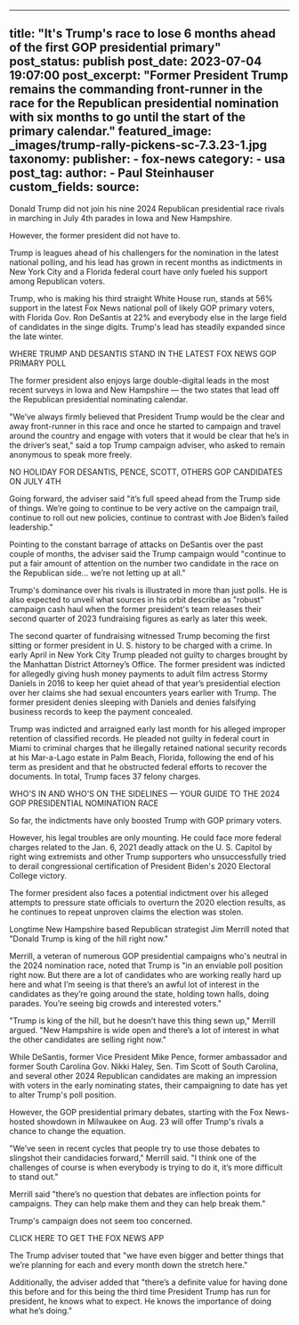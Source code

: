 
---
title: "It&#39;s Trump&#39;s race to lose 6 months ahead of the first GOP presidential primary" 
post_status: publish
post_date: 2023-07-04 19:07:00 
post_excerpt: "Former President Trump remains the commanding front-runner in the race for the Republican presidential nomination with six months to go until the start of the primary calendar."
featured_image: _images/trump-rally-pickens-sc-7.3.23-1.jpg 
taxonomy:
    publisher:
        - fox-news
    category:
        - usa 
    post_tag:
    author:
        - Paul Steinhauser
custom_fields:
    source: 
---
Donald Trump did not join his nine 2024 Republican presidential race rivals in marching in July 4th parades in Iowa and New Hampshire.

However, the former president did not have to.

Trump is leagues ahead of his challengers for the nomination in the latest national polling, and his lead has grown in recent months as indictments in New York City and a Florida federal court have only fueled his support among Republican voters.

Trump, who is making his third straight White House run, stands at 56% support in the latest Fox News national poll of likely GOP primary voters, with Florida Gov. Ron DeSantis at 22% and everybody else in the large field of candidates in the singe digits. Trump&#39;s lead has steadily expanded since the late winter.

WHERE TRUMP AND DESANTIS STAND IN THE LATEST FOX NEWS GOP PRIMARY POLL

The former president also enjoys large double-digital leads in the most recent surveys in Iowa and New Hampshire — the two states that lead off the Republican presidential nominating calendar.

&quot;We’ve always firmly believed that President Trump would be the clear and away front-runner in this race and once he started to campaign and travel around the country and engage with voters that it would be clear that he’s in the driver’s seat,&quot; said a top Trump campaign adviser, who asked to remain anonymous to speak more freely.

NO HOLIDAY FOR DESANTIS, PENCE, SCOTT, OTHERS GOP CANDIDATES ON JULY 4TH

Going forward, the adviser said &quot;it’s full speed ahead from the Trump side of things. We’re going to continue to be very active on the campaign trail, continue to roll out new policies, continue to contrast with Joe Biden’s failed leadership.&quot;

Pointing to the constant barrage of attacks on DeSantis over the past couple of months, the adviser said the Trump campaign would &quot;continue to put a fair amount of attention on the number two candidate in the race on the Republican side… we’re not letting up at all.&quot;

Trump&#39;s dominance over his rivals is illustrated in more than just polls. He is also expected to unveil what sources in his orbit describe as &quot;robust&quot; campaign cash haul when the former president&#39;s team releases their second quarter of 2023 fundraising figures as early as later this week.

The second quarter of fundraising witnessed Trump becoming the first sitting or former president in U. S. history to be charged with a crime. In early April in New York City Trump pleaded not guilty to charges brought by the Manhattan District Attorney’s Office. The former president was indicted for allegedly giving hush money payments to adult film actress Stormy Daniels in 2016 to keep her quiet ahead of that year’s presidential election over her claims she had sexual encounters years earlier with Trump. The former president denies sleeping with Daniels and denies falsifying business records to keep the payment concealed.

Trump was indicted and arraigned early last month for his alleged improper retention of classified records. He pleaded not guilty in federal court in Miami to criminal charges that he illegally retained national security records at his Mar-a-Lago estate in Palm Beach, Florida, following the end of his term as president and that he obstructed federal efforts to recover the documents. In total, Trump faces 37 felony charges.

WHO&#39;S IN AND WHO&#39;S ON THE SIDELINES — YOUR GUIDE TO THE 2024 GOP PRESIDENTIAL NOMINATION RACE

So far, the indictments have only boosted Trump with GOP primary voters.

However, his legal troubles are only mounting. He could face more federal charges related to the Jan. 6, 2021 deadly attack on the U. S. Capitol by right wing extremists and other Trump supporters who unsuccessfully tried to derail congressional certification of President Biden&#39;s 2020 Electoral College victory.

The former president also faces a potential indictment over his alleged attempts to pressure state officials to overturn the 2020 election results, as he continues to repeat unproven claims the election was stolen.

Longtime New Hampshire based Republican strategist Jim Merrill noted that &quot;Donald Trump is king of the hill right now.&quot;

Merrill, a veteran of numerous GOP presidential campaigns who&#39;s neutral in the 2024 nomination race, noted that Trump is &quot;in an enviable poll position right now. But there are a lot of candidates who are working really hard up here and what I’m seeing is that there’s an awful lot of interest in the candidates as they’re going around the state, holding town halls, doing parades. You’re seeing big crowds and interested voters.&quot;

&quot;Trump is king of the hill, but he doesn’t have this thing sewn up,&quot; Merrill argued. &quot;New Hampshire is wide open and there’s a lot of interest in what the other candidates are selling right now.&quot;

While DeSantis, former Vice President Mike Pence, former ambassador and former South Carolina Gov. Nikki Haley, Sen. Tim Scott of South Carolina, and several other 2024 Republican candidates are making an impression with voters in the early nominating states, their campaigning to date has yet to alter Trump&#39;s poll position.

However, the GOP presidential primary debates, starting with the Fox News-hosted showdown in Milwaukee on Aug. 23 will offer Trump&#39;s rivals a chance to change the equation.

&quot;We’ve seen in recent cycles that people try to use those debates to slingshot their candidacies forward,&quot; Merrill said. &quot;I think one of the challenges of course is when everybody is trying to do it, it’s more difficult to stand out.&quot;

Merrill said &quot;there’s no question that debates are inflection points for campaigns. They can help make them and they can help break them.&quot;

Trump&#39;s campaign does not seem too concerned.

CLICK HERE TO GET THE FOX NEWS APP

The Trump adviser touted that &quot;we have even bigger and better things that we’re planning for each and every month down the stretch here.&quot;

Additionally, the adviser added that &quot;there’s a definite value for having done this before and for this being the third time President Trump has run for president, he knows what to expect. He knows the importance of doing what he’s doing.&quot; 